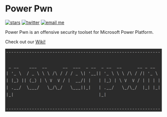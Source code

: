 # Power Pwn

[![stars](https://img.shields.io/github/stars/mbrg/power-pwn?icon=github&style=social)](https://github.com/mbrg/power-pwn)
[![twitter](https://img.shields.io/twitter/follow/mbrg0?icon=twitter&style=social&label=Follow)](https://twitter.com/intent/follow?screen_name=mbrg0)
[![email me](https://img.shields.io/badge/michael.bargury-owasp.org-red?logo=Gmail)](mailto:michael.bargury@owasp.org)

Power Pwn is an offensive security toolset for Microsoft Power Platform.

Check out our [Wiki!](https://github.com/mbrg/power-pwn/wiki)

![powerpwn](wiki/powerpwn_asci.png)
